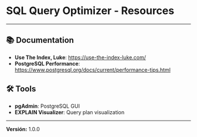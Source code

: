 # SQL Query Optimizer - Resources

---

## 📚 Documentation
- **Use The Index, Luke**: https://use-the-index-luke.com/
- **PostgreSQL Performance**: https://www.postgresql.org/docs/current/performance-tips.html

## 🛠️ Tools
- **pgAdmin**: PostgreSQL GUI
- **EXPLAIN Visualizer**: Query plan visualization

---

**Versión:** 1.0.0
